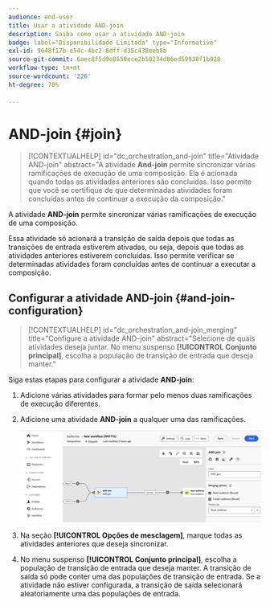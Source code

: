 ```yaml
---
audience: end-user
title: Usar a atividade AND-join
description: Saiba como usar a atividade AND-join
badge: label="Disponibilidade Limitada" type="Informative"
exl-id: 9648f17b-e54c-4bc2-8dff-d35c438eeb8b
source-git-commit: 6aec8f5d9e8550ece2b50234d86ed59938f1b028
workflow-type: tm+mt
source-wordcount: '226'
ht-degree: 70%

---
```


# AND-join {#join}

>[!CONTEXTUALHELP]
>id="dc_orchestration_and-join"
>title="Atividade AND-join"
>abstract="A atividade **And-join** permite sincronizar várias ramificações de execução de uma composição. Ela é acionada quando todas as atividades anteriores são concluídas. Isso permite que você se certifique de que determinadas atividades foram concluídas antes de continuar a execução da composição."

A atividade **AND-join** permite sincronizar várias ramificações de execução de uma composição.

Essa atividade só acionará a transição de saída depois que todas as transições de entrada estiverem ativadas, ou seja, depois que todas as atividades anteriores estiverem concluídas. Isso permite verificar se determinadas atividades foram concluídas antes de continuar a executar a composição.

## Configurar a atividade AND-join {#and-join-configuration}

>[!CONTEXTUALHELP]
>id="dc_orchestration_and-join_merging"
>title="Configure a atividade AND-join"
>abstract="Selecione de quais atividades deseja juntar. No menu suspenso **[!UICONTROL Conjunto principal]**, escolha a população de transição de entrada que deseja manter."

Siga estas etapas para configurar a atividade **AND-join**:

1. Adicione várias atividades para formar pelo menos duas ramificações de execução diferentes.
1. Adicione uma atividade **AND-join** a qualquer uma das ramificações.

   ![](../assets/and-join.png)

1. Na seção **[!UICONTROL Opções de mesclagem]**, marque todas as atividades anteriores que deseja sincronizar.
1. No menu suspenso **[!UICONTROL Conjunto principal]**, escolha a população de transição de entrada que deseja manter. A transição de saída só pode conter uma das populações de transição de entrada. Se a atividade não estiver configurada, a transição de saída selecionará aleatoriamente uma das populações de entrada.
